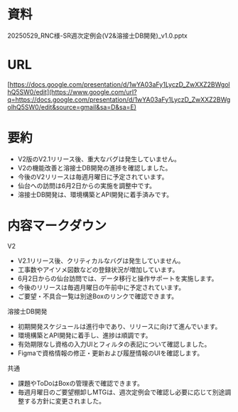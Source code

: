 # 資料

  

20250529_RNC様-SR週次定例会(V2&溶接士DB開発)_v1.0.pptx

# URL

  

[https://docs.google.com/presentation/d/1wYA03aFy1LyczD_ZwXXZ2BWgolhQ5SW0/edit](https://www.google.com/url?q=https://docs.google.com/presentation/d/1wYA03aFy1LyczD_ZwXXZ2BWgolhQ5SW0/edit&source=gmail&sa=D&sa=E)

# 要約

- V2版のV2.1リリース後、重大なバグは発生していません。
- V2の機能改善と溶接士DB開発の進捗を確認しました。
- 今後のV2リリースは毎週月曜日に予定されています。
- 仙台への訪問は6月2日からの実施を調整中です。
- 溶接士DB開発は、環境構築とAPI開発に着手済みです。

# 内容マークダウン
V2

- V2.1リリース後、クリティカルなバグは発生していません。
- 工事数やアイソメ図数などの登録状況が増加しています。
- 6月2日からの仙台訪問では、データ移行と操作サポートを実施します。
- 今後のリリースは毎週月曜日の午前中に予定されています。
- ご要望・不具合一覧は別途Boxのリンクで確認できます。

溶接士DB開発

- 初期開発スケジュールは進行中であり、リリースに向けて進んでいます。
- 環境構築とAPI開発に着手し、進捗は順調です。
- 有効期限なし資格の入力UIとフィルタの表記について確認しました。
- Figmaで資格情報の修正・更新および履歴情報のUIを確認します。

共通

- 課題やToDoはBoxの管理表で確認できます。
- 毎週月曜日のご要望棚卸しMTGは、週次定例会で確認し必要に応じて別途調整する方針に変更されました。